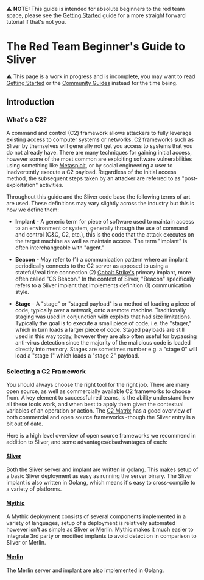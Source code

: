 ⚠️ __NOTE:__ This guide is intended for absolute beginners to the red team space, please see the [Getting Started](https://github.com/BishopFox/sliver/wiki/Getting-Started) guide for a more straight forward tutorial if that's not you. 

# The Red Team Beginner's Guide to Sliver

⚠️ This page is a work in progress and is incomplete, you may want to read [Getting Started](https://github.com/BishopFox/sliver/wiki/Getting-Started) or the [Community Guides](https://github.com/BishopFox/sliver/wiki/Community-Guides) instead for the time being.

## Introduction

### What's a C2?

A command and control (C2) framework allows attackers to fully leverage existing access to computer systems or networks. C2 frameworks such as Sliver by themselves will generally not get you access to systems that you do not already have. There are many techniques for gaining initial access, however some of the most common are exploiting software vulnerabilities using something like [Metasploit](https://www.metasploit.com/), or by social engineering a user to inadvertently execute a C2 payload. Regardless of the initial access method, the subsequent steps taken by an attacker are referred to as "post-exploitation" activities.

Throughout this guide and the Sliver code base the following terms of art are used. These definitions may vary slightly across the industry but this is how we define them:

* __Implant__ - A generic term for piece of software used to maintain access to an environment or system, generally through the use of command and control (C&C, C2, etc.), this is the code that the attack executes on the target machine as well as maintain access. The term "implant" is often interchangeable with "agent."

* __Beacon__ - May refer to (1) a communication pattern where an implant periodically connects to the C2 server as apposed to using a stateful/real time connection (2) [Cobalt Strike's](https://www.cobaltstrike.com/) primary implant, more often called "CS Beacon." In the context of Sliver, "Beacon" specifically refers to a Sliver implant that implements definition (1) communication style.

* __Stage__ - A "stage" or "staged payload" is a method of loading a piece of code, typically over a network, onto a remote machine. Traditionally staging was used in conjunction with exploits that had size limitations. Typically the goal is to execute a small piece of code, i.e. the "stager," which in turn loads a larger piece of code. Staged payloads are still used in this way today, however they are also often useful for bypassing anti-virus detection since the majority of the malicious code is loaded directly into memory. Stages are sometimes number e.g. a "stage 0" will load a "stage 1" which loads a "stage 2" payload.

### Selecting a C2 Framework

You should always choose the right tool for the right job. There are many open source, as well as commercially available C2 frameworks to choose from. A key element to successful red teams, is the ability understand how all these tools work, and when best to apply them given the contextual variables of an operation or action. The [C2 Matrix](https://www.thec2matrix.com/) has a good overview of both commercial and open source frameworks -though the Sliver entry is a bit out of date.

Here is a high level overview of open source frameworks we recommend in addition to Sliver, and some advantages/disadvantages of each:

#### [Sliver](https://github.com/BishopFox/sliver)

Both the Sliver server and implant are written in golang. This makes setup of a basic Sliver deployment as easy as running the server binary. The Sliver implant is also written in Golang, which means it's easy to cross-compile to a variety of platforms. 

#### [Mythic](https://github.com/its-a-feature/Mythic)

A Mythic deployment consists of several components implemented in a variety of languages, setup of a deployment is relatively automated however isn't as simple as Sliver or Merlin. Mythic makes it much easier to integrate 3rd party or modified implants to avoid detection in comparison to Sliver or Merlin.


#### [Merlin](https://github.com/Ne0nd0g/merlin)

The Merlin server and implant are also implemented in Golang.


